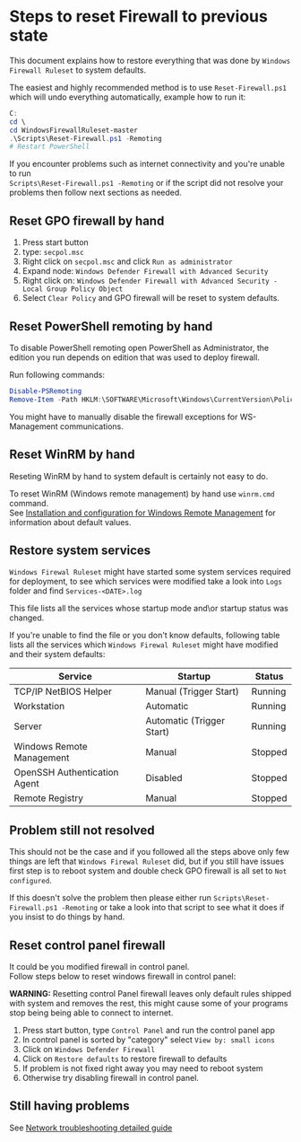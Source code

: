 
# Steps to reset Firewall to previous state

This document explains how to restore everything that was done by `Windows Firewall Ruleset` to
system defaults.

The easiest and highly recommended method is to use `Reset-Firewall.ps1` which will undo everything
automatically, example how to run it:

```powershell
C:
cd \
cd WindowsFirewallRuleset-master
.\Scripts\Reset-Firewall.ps1 -Remoting
# Restart PowerShell
```

If you encounter problems such as internet connectivity and you're unable to run\
`Scripts\Reset-Firewall.ps1 -Remoting` or if the script did not resolve your problems then follow
next sections as needed.

## Reset GPO firewall by hand

1. Press start button
2. type: `secpol.msc`
3. Right click on `secpol.msc` and click `Run as administrator`
4. Expand node: `Windows Defender Firewall with Advanced Security`
5. Right click on: `Windows Defender Firewall with Advanced Security - Local Group Policy Object`
6. Select `Clear Policy` and GPO firewall will be reset to system defaults.

## Reset PowerShell remoting by hand

To disable PowerShell remoting open PowerShell as Administrator, the edition you run depends on
edition that was used to deploy firewall.

Run following commands:

```powershell
Disable-PSRemoting
Remove-Item -Path HKLM:\SOFTWARE\Microsoft\Windows\CurrentVersion\Policies\System\LocalAccountTokenFilterPolicy -ErrorAction Ignore
```

You might have to manually disable the firewall exceptions for WS-Management communications.

## Reset WinRM by hand

Reseting WinRM by hand to system default is certainly not easy to do.

To reset WinRM (Windows remote management) by hand use `winrm.cmd` command.\
See [Installation and configuration for Windows Remote Management][configure winrm] for information
about default values.

## Restore system services

`Windows Firewal Ruleset` might have started some system services required for deployment, to see
which services were modified take a look into `Logs` folder and find `Services-<DATE>.log`

This file lists all the services whose startup mode and\or startup status was changed.

If you're unable to find the file or you don't know defaults, following table lists all the services
which `Windows Firewal Ruleset` might have modified and their system defaults:

| Service                      | Startup                   | Status  |
|------------------------------|---------------------------|---------|
| TCP/IP NetBIOS Helper        | Manual (Trigger Start)    | Running |
| Workstation                  | Automatic                 | Running |
| Server                       | Automatic (Trigger Start) | Running |
| Windows Remote Management    | Manual                    | Stopped |
| OpenSSH Authentication Agent | Disabled                  | Stopped |
| Remote Registry              | Manual                    | Stopped |

## Problem still not resolved

This should not be the case and if you followed all the steps above only few things are left that
`Windows Firewal Ruleset` did, but if you still have issues first step is to reboot system and
double check GPO firewall is all set to `Not configured`.

If this doesn't solve the problem then please either run `Scripts\Reset-Firewall.ps1 -Remoting` or
take a look into that script to see what it does if you insist to do things by hand.

## Reset control panel firewall

It could be you modified firewall in control panel.\
Follow steps below to reset windows firewall in control panel:

**WARNING:** Resetting control Panel firewall leaves only default rules shipped with system and
removes the rest, this might cause some of your programs stop being being able to connect to
internet.

1. Press start button, type `Control Panel` and run the control panel app
2. In control panel is sorted by "category" select `View by: small icons`
3. Click on `Windows Defender Firewall`
4. Click on `Restore defaults` to restore firewall to defaults
5. If problem is not fixed right away you may need to reboot system
6. Otherwise try disabling firewall in control panel.

## Still having problems

See [Network troubleshooting detailed guide](NetworkTroubleshooting.md)

[configure winrm]: https://docs.microsoft.com/en-us/windows/win32/winrm/installation-and-configuration-for-windows-remote-management
